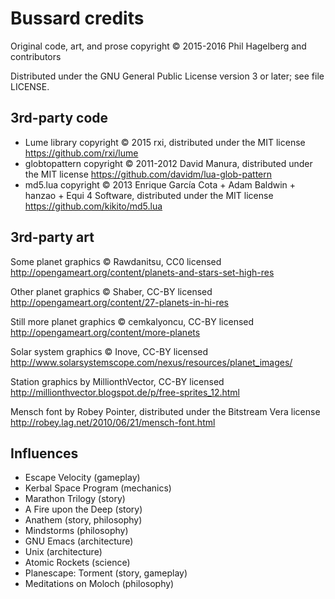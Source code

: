 # Bussard credits

Original code, art, and prose copyright © 2015-2016 Phil Hagelberg and contributors

Distributed under the GNU General Public License version 3 or later;
see file LICENSE.

## 3rd-party code

* Lume library copyright © 2015 rxi, distributed under the MIT license
  https://github.com/rxi/lume
* globtopattern copyright © 2011-2012 David Manura, distributed under the MIT license
  https://github.com/davidm/lua-glob-pattern
* md5.lua copyright © 2013 Enrique García Cota + Adam Baldwin +
    hanzao + Equi 4 Software, distributed under the MIT license
  https://github.com/kikito/md5.lua

## 3rd-party art

Some planet graphics © Rawdanitsu, CC0 licensed
http://opengameart.org/content/planets-and-stars-set-high-res

Other planet graphics © Shaber, CC-BY licensed
http://opengameart.org/content/27-planets-in-hi-res

Still more planet graphics © cemkalyoncu, CC-BY licensed
http://opengameart.org/content/more-planets

Solar system graphics © Inove, CC-BY licensed
http://www.solarsystemscope.com/nexus/resources/planet_images/

Station graphics by MillionthVector, CC-BY licensed
http://millionthvector.blogspot.de/p/free-sprites_12.html

Mensch font by Robey Pointer, distributed under the Bitstream Vera license
http://robey.lag.net/2010/06/21/mensch-font.html

## Influences

* Escape Velocity (gameplay)
* Kerbal Space Program (mechanics)
* Marathon Trilogy (story)
* A Fire upon the Deep (story)
* Anathem (story, philosophy)
* Mindstorms (philosophy)
* GNU Emacs (architecture)
* Unix (architecture)
* Atomic Rockets (science)
* Planescape: Torment (story, gameplay)
* Meditations on Moloch (philosophy)

